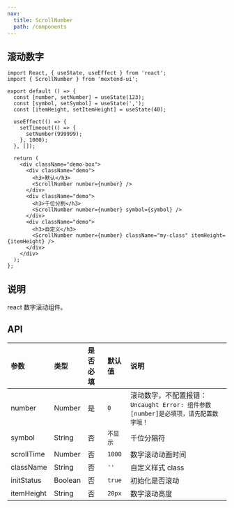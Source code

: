 ```yaml
---
nav:
  title: ScrollNumber
  path: /components
---
```


## 滚动数字

```tsx
import React, { useState, useEffect } from 'react';
import { ScrollNumber } from 'mextend-ui';

export default () => {
  const [number, setNumber] = useState(123);
  const [symbol, setSymbol] = useState(',');
  const [itemHeight, setItemHeight] = useState(40);

  useEffect(() => {
    setTimeout(() => {
      setNumber(999999);
    }, 1000);
  }, []);

  return (
    <div className="demo-box">
      <div className="demo">
        <h3>默认</h3>
        <ScrollNumber number={number} />
      </div>
      <div className="demo">
        <h3>千位分割</h3>
        <ScrollNumber number={number} symbol={symbol} />
      </div>
      <div className="demo">
        <h3>自定义</h3>
        <ScrollNumber number={number} className="my-class" itemHeight={itemHeight} />
      </div>
    </div>
  );
};
```

## 说明

react 数字滚动组件。

## API

| 参数 | 类型 | 是否必填 | 默认值 | 说明 |
| :-- | :-- | :-- | :-- | :-- |
| number | Number | 是 | `0` | 滚动数字，不配置报错：`Uncaught Error: 组件参数[number]是必填项，请先配置数字哦！` |
| symbol | String | 否 | `不显示` | 千位分隔符 |
| scrollTime | Number | 否 | `1000` | 数字滚动动画时间 |
| className | String | 否 | `''` | 自定义样式 class |
| initStatus | Boolean | 否 | `true` | 初始化是否滚动 |
| itemHeight | String | 否 | `20px` | 数字滚动高度 |
